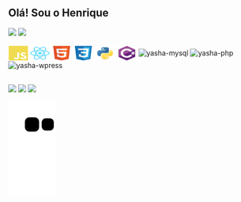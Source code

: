 ## Olá! Sou o Henrique

<div>
  <a src="http://github.com/YashaKimj">
    <img height="180em"src="https://github-readme-stats.vercel.app/api?username=yashakimj&show_icons=true&theme=dark">
    <img height="180em"src="https://github-readme-stats.vercel.app/api/top-langs/?username=yashakimj&layout=donut&hide=hack&theme=dark">
</div>

<div style="display: inline_block"><br>
  <img align="center" alt="yasha-Js" height="30" width="40" src="https://raw.githubusercontent.com/devicons/devicon/master/icons/javascript/javascript-plain.svg">
  <img align="center" alt="yasha-React" height="30" width="40" src="https://raw.githubusercontent.com/devicons/devicon/master/icons/react/react-original.svg">
  <img align="center" alt="yasha-HTML" height="30" width="40" src="https://raw.githubusercontent.com/devicons/devicon/master/icons/html5/html5-original.svg">
  <img align="center" alt="yasha-CSS" height="30" width="40" src="https://raw.githubusercontent.com/devicons/devicon/master/icons/css3/css3-original.svg">
  <img align="center" alt="yasha-Python" height="30" width="40" src="https://raw.githubusercontent.com/devicons/devicon/master/icons/python/python-original.svg">
  <img align="center" alt="yasha-Csharp" height="30" width="40" src="https://raw.githubusercontent.com/devicons/devicon/master/icons/csharp/csharp-original.svg">
  <img align="center" alt="yasha-mysql" height="30" width="40" src="https://cdn.jsdelivr.net/gh/devicons/devicon/icons/mysql/mysql-original.svg">
  <img align="center" alt="yasha-php" height="30" width="40" src="https://cdn.jsdelivr.net/gh/devicons/devicon/icons/php/php-plain.svg">
  <img align="center" alt="yasha-wpress" height="30" width="40" src="https://cdn.jsdelivr.net/gh/devicons/devicon/icons/wordpress/wordpress-original.svg">
 
</div>
  
  ##
 
<div> 
  <a href="https://instagram.com/henriquev_jesus" target="_blank"><img src="https://img.shields.io/badge/-Instagram-%23E4405F?style=for-the-badge&logo=instagram&logoColor=white" target="_blank"></a>
  <a href = "mailto:henriquerkn@gmail.com"><img src="https://img.shields.io/badge/-Gmail-%23333?style=for-the-badge&logo=gmail&logoColor=white" target="_blank"></a>
  <a href="https://www.linkedin.com/in/henrique-vieira-de-jesus-749932203" target="_blank"><img src="https://img.shields.io/badge/-LinkedIn-%230077B5?style=for-the-badge&logo=linkedin&logoColor=white" target="_blank"></a> 
  
</div>

![Snake animation](https://github.com/YashaKimj/yashakimj/blob/output/github-contribution-grid-snake.svg)
